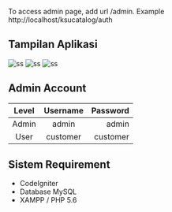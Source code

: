 To access admin page, add url /admin. Example http://localhost/ksucatalog/auth

## Tampilan Aplikasi
![ss](asset/ss1.png)
![ss](asset/ss2.png)
![ss](asset/ss3.png)

## Admin Account
| Level |  Username | Password |
|:-----:|:---------:|---------:|
| Admin |  admin    | admin    |
| User  |  customer | customer |

## Sistem Requirement
- CodeIgniter
- Database MySQL
- XAMPP / PHP 5.6
